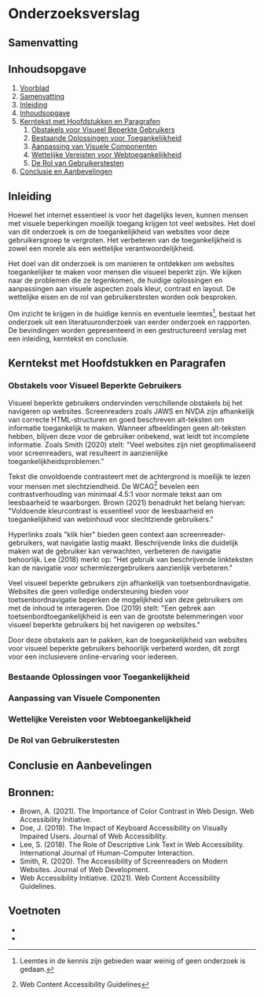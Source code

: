 # Onderzoeksverslag

## Samenvatting

## Inhoudsopgave

1. [Voorblad]()
2. [Samenvatting]()
3. [Inleiding](#inleiding)
4. [Inhoudsopgave](#inhoudsopgave)
5. [Kerntekst met Hoofdstukken en Paragrafen](#kerntekst-met-hoofdstukken-en-paragrafen)
    1. [Obstakels voor Visueel Beperkte Gebruikers](#obstakels-voor-visueel-beperkte-gebruikers)
    2. [Bestaande Oplossingen voor Toegankelijkheid](#bestaande-oplossingen-voor-toegankelijkheid)
    3. [Aanpassing van Visuele Componenten](#aanpassing-van-visuele-componenten)
    4. [Wettelijke Vereisten voor Webtoegankelijkheid](#wettelijke-vereisten-voor-webtoegankelijkheid)
    5. [De Rol van Gebruikerstesten](#de-rol-van-gebruikerstesten)
6. [Conclusie en Aanbevelingen](#conclusie-en-aanbevelingen)

## Inleiding

Hoewel het internet essentieel is voor het dagelijks leven, kunnen mensen met visuele beperkingen moeilijk
toegang krijgen tot veel websites. Het doel van dit onderzoek is om de toegankelijkheid van websites voor deze
gebruikersgroep te vergroten. Het verbeteren van de toegankelijkheid is zowel een morele als een wettelijke
verantwoordelijkheid.

Het doel van dit onderzoek is om manieren te ontdekken om websites toegankelijker te maken voor mensen die
visueel beperkt zijn. We kijken naar de problemen die ze tegenkomen, de huidige oplossingen en aanpassingen
aan visuele aspecten zoals kleur, contrast en layout. De wettelijke eisen en de rol van gebruikerstesten
worden ook besproken.

Om inzicht te krijgen in de huidige kennis en eventuele leemtes[^1], bestaat het onderzoek uit een
literatuuronderzoek van eerder onderzoek en rapporten. De bevindingen worden gepresenteerd in een
gestructureerd verslag met een inleiding, kerntekst en conclusie.

## Kerntekst met Hoofdstukken en Paragrafen

### Obstakels voor Visueel Beperkte Gebruikers

Visueel beperkte gebruikers ondervinden verschillende obstakels bij het navigeren op websites. Screenreaders
zoals JAWS en NVDA zijn afhankelijk van correcte HTML-structuren en goed beschreven alt-teksten om informatie
toegankelijk te maken. Wanneer afbeeldingen geen alt-teksten hebben, blijven deze voor de gebruiker onbekend,
wat leidt tot incomplete informatie. Zoals Smith (2020) stelt: "Veel websites zijn niet geoptimaliseerd voor
screenreaders, wat resulteert in aanzienlijke toegankelijkheidsproblemen."

Tekst die onvoldoende contrasteert met de achtergrond is moeilijk te lezen voor mensen met slechtziendheid. De
WCAG[^2] bevelen een contrastverhouding van minimaal 4.5:1 voor normale
tekst aan om leesbaarheid te waarborgen. Brown (2021) benadrukt het belang hiervan: "Voldoende kleurcontrast
is essentieel voor de leesbaarheid en toegankelijkheid van webinhoud voor slechtziende gebruikers."

Hyperlinks zoals "klik hier" bieden geen context aan screenreader-gebruikers, wat navigatie lastig maakt.
Beschrijvende links die duidelijk maken wat de gebruiker kan verwachten, verbeteren de navigatie behoorlijk.
Lee (2018) merkt op: "Het gebruik van beschrijvende linkteksten kan de navigatie voor schermlezergebruikers
aanzienlijk verbeteren."

Veel visueel beperkte gebruikers zijn afhankelijk van toetsenbordnavigatie. Websites die geen volledige
ondersteuning bieden voor toetsenbordnavigatie beperken de mogelijkheid van deze gebruikers om met de inhoud
te interageren. Doe (2019) stelt: "Een gebrek aan toetsenbordtoegankelijkheid is een van de grootste
belemmeringen voor visueel beperkte gebruikers bij het navigeren op websites."

Door deze obstakels aan te pakken, kan de toegankelijkheid van websites voor visueel beperkte
gebruikers behoorlijk verbeterd worden, dit zorgt voor een inclusievere online-ervaring voor iedereen.

### Bestaande Oplossingen voor Toegankelijkheid

### Aanpassing van Visuele Componenten

### Wettelijke Vereisten voor Webtoegankelijkheid

### De Rol van Gebruikerstesten

## Conclusie en Aanbevelingen

## Bronnen:

- Brown, A. (2021). The Importance of Color Contrast in Web Design. Web Accessibility Initiative.
- Doe, J. (2019). The Impact of Keyboard Accessibility on Visually Impaired Users. Journal of Web Accessibility.
- Lee, S. (2018). The Role of Descriptive Link Text in Web Accessibility. International Journal of Human-Computer Interaction.
- Smith, R. (2020). The Accessibility of Screenreaders on Modern Websites. Journal of Web Development.
- Web Accessibility Initiative. (2021). Web Content Accessibility Guidelines.

## Voetnoten

- [^1]: Leemtes in de kennis zijn gebieden waar weinig of geen onderzoek is gedaan.
- [^2]: Web Content Accessibility Guidelines